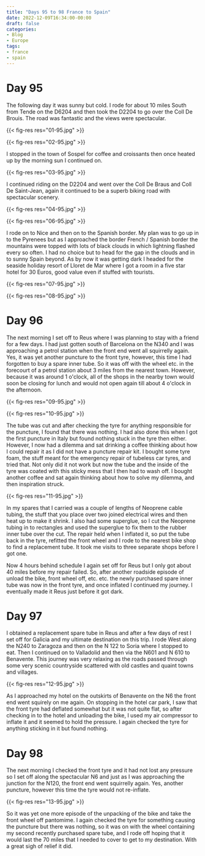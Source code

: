 ```yaml
---
title: "Days 95 to 98 France to Spain"
date: 2022-12-09T16:34:00-00:00
draft: false
categories:
- Blog
- Europe
tags:
- france
- spain
---
```


# Day 95

The following day it was sunny but cold. I rode for about 10 miles South from Tende on the D6204 and then took the D2204 to go over the Coll De Brouis. The road was fantastic and the views were spectacular. 

{{< fig-res res="01-95.jpg" >}}

{{< fig-res res="02-95.jpg" >}}

I stopped in the town of Sospel for coffee and croissants then once heated up by the morning sun I continued on.

{{< fig-res res="03-95.jpg" >}}

I continued riding on the D2204 and went over the Coll De Braus and Coll De Saint-Jean, again it continued to be a superb biking road with spectacular scenery.

{{< fig-res res="04-95.jpg" >}}

{{< fig-res res="06-95.jpg" >}}

I rode on to Nice and then on to the Spanish border. My plan was to go up in to the Pyrenees but as I approached the border French / Spanish border the mountains were topped with lots of black clouds in which lightning flashed every so often. I had no choice but to head for the gap in the clouds and in to sunny Spain beyond. As by now it was getting dark I headed for the seaside holiday resort of Lloret de Mar where I got a room in a five star hotel for 30 Euros, good value even if stuffed with tourists.

{{< fig-res res="07-95.jpg" >}}

{{< fig-res res="08-95.jpg" >}}

# Day 96

The next morning I set off to Reus where I was planning to stay with a friend for a few days. I had just gotten south of Barcelona on the N340 and I was approaching a petrol station when the front end went all squirrelly again. Yes, it was yet another puncture to the front tyre, however, this time I had forgotten to buy a spare inner tube. So it was off with the wheel etc. in the forecourt of a petrol station about 3 miles from the nearest town. However, because it was around 1 o'clock, all of the shops in the nearby town would soon be closing for lunch and would not open again till about 4 o'clock in the afternoon.

{{< fig-res res="09-95.jpg" >}}

{{< fig-res res="10-95.jpg" >}}

The tube was cut and after checking the tyre for anything responsible for the puncture, I found that there was nothing. I had also done this when I got the first puncture in Italy but found nothing stuck in the tyre then either. However, I now had a dilemma and sat drinking a coffee thinking about how I could repair it as I did not have a puncture repair kit. I bought some tyre foam, the stuff meant for the emergency repair of tubeless car tyres, and tried that. Not only did it not work but now the tube and the inside of the tyre was coated with this sticky mess that I then had to wash off. I bought another coffee and sat again thinking about how to solve my dilemma, and then inspiration struck.

{{< fig-res res="11-95.jpg" >}}

In my spares that I carried was a couple of lengths of Neoprene cable tubing, the stuff that you place over two joined electrical wires and then heat up to make it shrink. I also had some superglue, so I cut the Neoprene tubing in to rectangles and used the superglue to fix them to the rubber inner tube over the cut. The repair held when I inflated it, so put the tube back in the tyre, refitted the front wheel and I rode to the nearest bike shop to find a replacement tube. It took me visits to three separate shops before I got one. 

Now 4 hours behind schedule I again set off for Reus but I only got about 40 miles before my repair failed. So, after another roadside episode of unload the bike, front wheel off, etc. etc. the newly purchased spare inner tube was now in the front tyre, and once inflated I continued my journey. I eventually made it Reus just before it got dark. 

# Day 97

I obtained a replacement spare tube in Reus and after a few days of rest I set off for Galicia and my ultimate destination on this trip. I rode West along the N240 to Zaragoza and then on the N 122 to Soria where I stopped to eat. Then I continued on to Valladolid and then via the N601 and N 610 to Benavente. This journey was very relaxing as the roads passed through some very scenic countryside scattered with old castles and quaint towns and villages. 

{{< fig-res res="12-95.jpg" >}}

As I approached my hotel on the outskirts of Benavente on the N6 the front end went squirely on me again. On stopping in the hotel car park, I saw that the front tyre had deflated somewhat but it was not quite flat, so after checking in to the hotel and unloading the bike, I used my air compressor to inflate it and it seemed to hold the pressure. I again checked the tyre for anything sticking in it but found nothing. 

# Day 98

The next morning I checked the front tyre and it had not lost any pressure so I set off along the spectacular N6 and just as I was approaching the junction for the N120, the front end went squirrelly again. Yes, another puncture, however this time the tyre would not re-inflate.

{{< fig-res res="13-95.jpg" >}}

So it was yet one more episode of the unpacking of the bike and take the front wheel off pantomime. I again checked the tyre for something causing the puncture but there was nothing, so it was on with the wheel containing my second recently purchased spare tube, and I rode off hoping that it would last the 70 miles that I needed to cover to get to my destination. With a great sigh of relief it did.